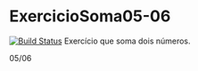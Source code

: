 # ExercicioSoma05-06
[![Build Status](https://travis-ci.org/leticia1404/ExercicioSoma05-06.svg?branch=master)](https://travis-ci.org/leticia1404/ExercicioSoma05-06)
Exercício que soma dois números.

05/06
